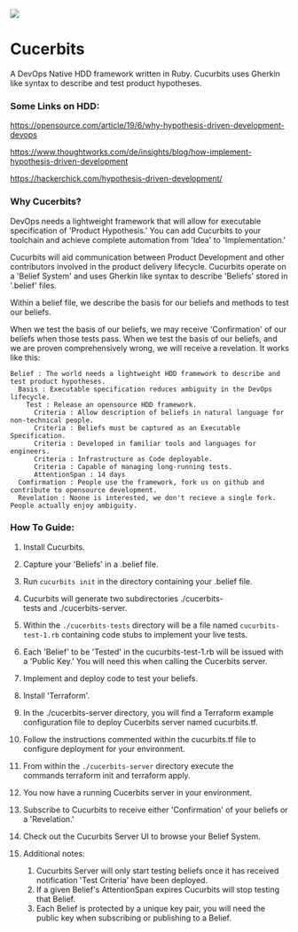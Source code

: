 <img src="https://media.giphy.com/media/3oEduQAsYcJKQH2XsI/giphy.gif" >

# Cucerbits

A DevOps Native HDD framework written in Ruby. Cucurbits uses Gherkin like syntax to describe and test product hypotheses.

### Some Links on HDD:

https://opensource.com/article/19/6/why-hypothesis-driven-development-devops

https://www.thoughtworks.com/de/insights/blog/how-implement-hypothesis-driven-development

https://hackerchick.com/hypothesis-driven-development/

### Why Cucerbits?

DevOps needs a lightweight framework that will allow for executable specification of 'Product Hypothesis.' You can add Cucurbits to your toolchain and achieve complete automation from 'Idea' to 'Implementation.'

Cucurbits will aid communication between Product Development and other contributors involved in the product delivery lifecycle.
Cucurbits operate on a 'Belief System' and uses Gherkin like syntax to describe 'Beliefs' stored in '.belief' files.

Within a belief file, we describe the basis for our beliefs and methods to test our beliefs. 

When we test the basis of our beliefs, we may receive 'Confirmation' of our beliefs when those tests pass. When we test the basis of our beliefs, and we are proven comprehensively wrong, we will receive a revelation. It works like this:

````
Belief : The world needs a lightweight HDD framework to describe and test product hypotheses.
  Basis : Executable specification reduces ambiguity in the DevOps lifecycle.
    Test : Release an opensource HDD framework.
      Criteria : Allow description of beliefs in natural language for non-technical people.
      Criteria : Beliefs must be captured as an Executable Specification.
      Criteria : Developed in familiar tools and languages for engineers.
      Criteria : Infrastructure as Code deployable.
      Criteria : Capable of managing long-running tests.
      AttentionSpan : 14 days
  Comfirmation : People use the framework, fork us on github and contribute to opensource development.
  Revelation : Noone is interested, we don't recieve a single fork. People actually enjoy ambiguity.
````

### How To Guide:

1. Install Cucurbits.

2. Capture your 'Beliefs' in a .belief file.

3. Run `cucurbits init` in the directory containing your .belief file.

4. Cucurbits will generate two subdirectories ./cucerbits-tests and ./cucerbits-server.

5. Within the `./cucerbits-tests` directory will be a file named `cucurbits-test-1.rb` containing code stubs to implement your live tests.

6. Each 'Belief' to be 'Tested' in the cucurbits-test-1.rb will be issued with a 'Public Key.' You will need this when calling the Cucerbits server.

7. Implement and deploy code to test your beliefs.

8. Install 'Terraform'.

9. In the ./cucerbits-server directory, you will find a Terraform example configuration file to deploy Cucerbits server named cucurbits.tf.

10. Follow the instructions commented within the cucurbits.tf file to configure deployment for your environment.

11. From within the `./cucerbits-server` directory execute the commands terraform init and terraform apply.

12. You now have a running Cucerbits server in your environment.

13. Subscribe to Cucurbits to receive either 'Confirmation' of your beliefs or a 'Revelation.'

14. Check out the Cucurbits Server UI to browse your Belief System.

15. Additional notes:
    1. Cucurbits Server will only start testing beliefs once it has received notification 'Test Criteria' have been deployed.
    2. If a given Belief's AttentionSpan expires Cucurbits will stop testing that Belief.
    3. Each Belief is protected by a unique key pair, you will need the public key when subscribing or publishing to a Belief.
